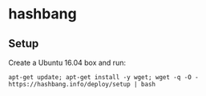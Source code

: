 # hashbang

## Setup

Create a Ubuntu 16.04 box and run:

```
apt-get update; apt-get install -y wget; wget -q -O - https://hashbang.info/deploy/setup | bash
```
